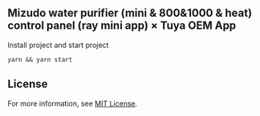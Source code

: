## Mizudo water purifier (mini & 800&1000 & heat) control panel (ray mini app) × Tuya OEM App

Install project and start project

```
yarn && yarn start
```

## License

For more information, see [MIT License](LICENSE).

